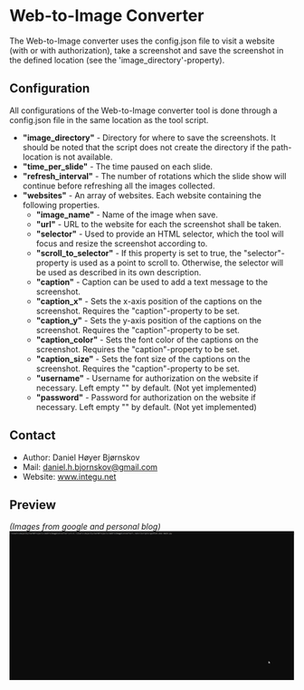 # Web-to-Image Converter #
The Web-to-Image converter uses the config.json file to visit a website (with or with authorization), take a screenshot and save the screenshot in the defined location (see the 'image_directory'-property).

## Configuration ##

All configurations of the Web-to-Image converter tool is done through a config.json file in the same location as the tool script.
* **"image_directory"** - Directory for where to save the screenshots. It should be noted that the script does not create the directory if the path-location is not available.
* **"time_per_slide"** - The time paused on each slide.
* **"refresh_interval"** - The number of rotations which the slide show will continue before refreshing all the images collected.
* **"websites"** - An array of websites. Each website containing the following properties.
  * **"image_name"** - Name of the image when save.
  * **"url"** - URL to the website for each the screenshot shall be taken.
  * **"selector"** - Used to provide an HTML selector, which the tool will focus and resize the screenshot according to.
  * **"scroll_to_selector"** - If this property is set to true, the "selector"-property is used as a point to scroll to. Otherwise, the selector will be used as described in its own description.
  * **"caption"** - Caption can be used to add a text message to the screenshot.
  * **"caption_x"** - Sets the x-axis position of the captions on the screenshot. Requires the "caption"-property to be set.
  * **"caption_y"** - Sets the y-axis position of the captions on the screenshot. Requires the "caption"-property to be set.
  * **"caption_color"** - Sets the font color of the captions on the screenshot. Requires the "caption"-property to be set.
  * **"caption_size"** - Sets the font size of the captions on the screenshot. Requires the "caption"-property to be set.
  * **"username"** - Username for authorization on the website if necessary. Left empty "" by default. (Not yet implemented)
  * **"password"** - Password for authorization on the website if necessary. Left empty "" by default. (Not yet implemented)

## Contact ##
* Author: Daniel Høyer Bjørnskov
* Mail: daniel.h.bjornskov@gmail.com
* Website: www.integu.net

## Preview ##
*(Images from google and personal blog)*
![](https://github.com/DanielHJacobsen/WebToImageConverter/blob/master/resources/Preview.gif)